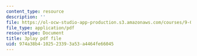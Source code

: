 ```yaml
---
content_type: resource
description: ''
file: https://ol-ocw-studio-app-production.s3.amazonaws.com/courses/9-04-sensory-systems-fall-2013/974a38b4102523393a53a4464fe66045_g1ka1MXpo3s.pdf
file_type: application/pdf
resourcetype: Document
title: 3play pdf file
uid: 974a38b4-1025-2339-3a53-a4464fe66045
---
```

